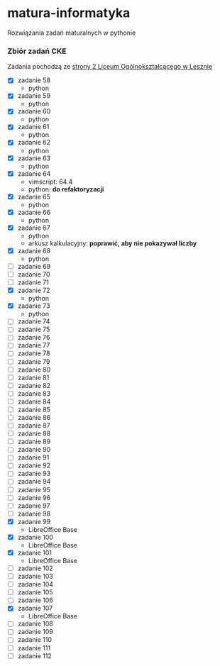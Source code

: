 # matura-informatyka
Rozwiązania zadań maturalnych w pythonie

### Zbiór zadań CKE
Zadania pochodzą ze [strony 2 Liceum Ogólnokształcącego w Lesznie](http://code.kopernik-leszno.pl/news/c-29/zbior-zadan)

- [x] zadanie 58
	* python
- [x] zadanie 59
	* python
- [x] zadanie 60
	* python
- [x] zadanie 61
	* python
- [x] zadanie 62
	* python
- [x] zadanie 63
	* python
- [x] zadanie 64
	* vimscript: 64.4
	* python: **do refaktoryzacji**
- [x] zadanie 65
	* python
- [x] zadanie 66
	* python
- [x] zadanie 67
	* python
	* arkusz kalkulacyjny: **poprawić, aby nie pokazywał liczby**
- [x] zadanie 68
	* python
- [ ] zadanie 69
- [ ] zadanie 70
- [ ] zadanie 71
- [x] zadanie 72
	* python
- [x] zadanie 73
	* python
- [ ] zadanie 74
- [ ] zadanie 75
- [ ] zadanie 76
- [ ] zadanie 77
- [ ] zadanie 78
- [ ] zadanie 79
- [ ] zadanie 80
- [ ] zadanie 81
- [ ] zadanie 82
- [ ] zadanie 83
- [ ] zadanie 84
- [ ] zadanie 85
- [ ] zadanie 86
- [ ] zadanie 87
- [ ] zadanie 88
- [ ] zadanie 89
- [ ] zadanie 90
- [ ] zadanie 91
- [ ] zadanie 92
- [ ] zadanie 93
- [ ] zadanie 94
- [ ] zadanie 95
- [ ] zadanie 96
- [ ] zadanie 97
- [ ] zadanie 98
- [x] zadanie 99
	* LibreOffice Base
- [x] zadanie 100
	* LibreOffice Base
- [x] zadanie 101
	* LibreOffice Base
- [ ] zadanie 102
- [ ] zadanie 103
- [ ] zadanie 104
- [ ] zadanie 105
- [ ] zadanie 106
- [x] zadanie 107
	* LibreOffice Base
- [ ] zadanie 108
- [ ] zadanie 109
- [ ] zadanie 110
- [ ] zadanie 111
- [ ] zadanie 112
